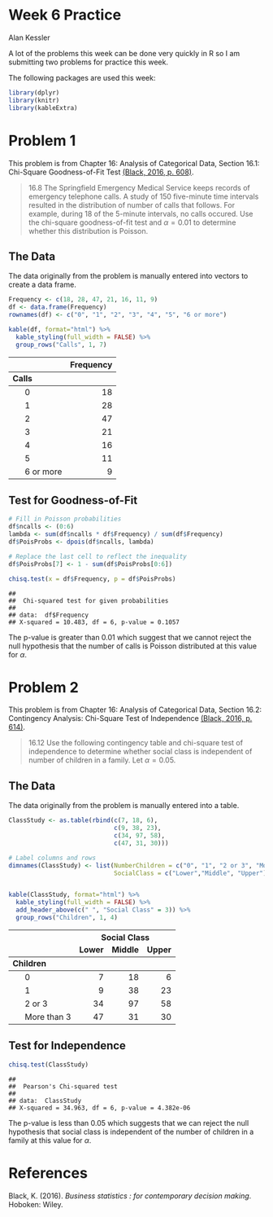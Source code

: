 Week 6 Practice
================
Alan Kessler

A lot of the problems this week can be done very quickly in R so I am submitting two problems for practice this week.

The following packages are used this week:

``` r
library(dplyr)
library(knitr)
library(kableExtra)
```

Problem 1
=========

This problem is from Chapter 16: Analysis of Categorical Data, Section 16.1: Chi-Square Goodness-of-Fit Test [(Black, 2016, p. 608)](#ref).

> 16.8 The Springfield Emergency Medical Service keeps records of emergency telephone calls. A study of 150 five-minute time intervals resulted in the distribution of number of calls that follows. For example, during 18 of the 5-minute intervals, no calls occured. Use the chi-square goodness-of-fit test and *α* = 0.01 to determine whether this distribution is Poisson.

The Data
--------

The data originally from the problem is manually entered into vectors to create a data frame.

``` r
Frequency <- c(18, 28, 47, 21, 16, 11, 9)
df <- data.frame(Frequency)
rownames(df) <- c("0", "1", "2", "3", "4", "5", "6 or more")

kable(df, format="html") %>%
  kable_styling(full_width = FALSE) %>%
  group_rows("Calls", 1, 7)
```

<table class="table" style="width: auto !important; margin-left: auto; margin-right: auto;">
<thead>
<tr>
<th style="text-align:left;">
</th>
<th style="text-align:right;">
Frequency
</th>
</tr>
</thead>
<tbody>
<tr grouplength="7">
<td colspan="2" style="border-bottom: 1px solid;">
<strong>Calls</strong>
</td>
</tr>
<tr>
<td style="text-align:left; padding-left: 2em;" indentLevel="1">
0
</td>
<td style="text-align:right;">
18
</td>
</tr>
<tr>
<td style="text-align:left; padding-left: 2em;" indentLevel="1">
1
</td>
<td style="text-align:right;">
28
</td>
</tr>
<tr>
<td style="text-align:left; padding-left: 2em;" indentLevel="1">
2
</td>
<td style="text-align:right;">
47
</td>
</tr>
<tr>
<td style="text-align:left; padding-left: 2em;" indentLevel="1">
3
</td>
<td style="text-align:right;">
21
</td>
</tr>
<tr>
<td style="text-align:left; padding-left: 2em;" indentLevel="1">
4
</td>
<td style="text-align:right;">
16
</td>
</tr>
<tr>
<td style="text-align:left; padding-left: 2em;" indentLevel="1">
5
</td>
<td style="text-align:right;">
11
</td>
</tr>
<tr>
<td style="text-align:left; padding-left: 2em;" indentLevel="1">
6 or more
</td>
<td style="text-align:right;">
9
</td>
</tr>
</tbody>
</table>

Test for Goodness-of-Fit
------------------------

``` r
# Fill in Poisson probabilities
df$ncalls <- (0:6)
lambda <- sum(df$ncalls * df$Frequency) / sum(df$Frequency)
df$PoisProbs <- dpois(df$ncalls, lambda)

# Replace the last cell to reflect the inequality
df$PoisProbs[7] <- 1 - sum(df$PoisProbs[0:6])

chisq.test(x = df$Frequency, p = df$PoisProbs)
```

    ##
    ##  Chi-squared test for given probabilities
    ##
    ## data:  df$Frequency
    ## X-squared = 10.483, df = 6, p-value = 0.1057

The p-value is greater than 0.01 which suggest that we cannot reject the null hypothesis that the number of calls is Poisson distributed at this value for *α*.

Problem 2
=========

This problem is from Chapter 16: Analysis of Categorical Data, Section 16.2: Contingency Analysis: Chi-Square Test of Independence [(Black, 2016, p. 614)](#ref).

> 16.12 Use the following contingency table and chi-square test of independence to determine whether social class is independent of number of children in a family. Let *α* = 0.05.

The Data
--------

The data originally from the problem is manually entered into a table.

``` r
ClassStudy <- as.table(rbind(c(7, 18, 6),
                             c(9, 38, 23),
                             c(34, 97, 58),
                             c(47, 31, 30)))

# Label columns and rows
dimnames(ClassStudy) <- list(NumberChildren = c("0", "1", "2 or 3", "More than 3"),
                             SocialClass = c("Lower","Middle", "Upper"))


kable(ClassStudy, format="html") %>%
  kable_styling(full_width = FALSE) %>%
  add_header_above(c(" ", "Social Class" = 3)) %>%
  group_rows("Children", 1, 4)
```

<table class="table" style="width: auto !important; margin-left: auto; margin-right: auto;">
<thead>
<tr>
<th style="border-bottom:hidden" colspan="1">
</th>
<th style="text-align:center; border-bottom:hidden; padding-bottom:0; padding-left:3px;padding-right:3px;" colspan="3">
Social Class

</th>
</tr>
<tr>
<th style="text-align:left;">
</th>
<th style="text-align:right;">
Lower
</th>
<th style="text-align:right;">
Middle
</th>
<th style="text-align:right;">
Upper
</th>
</tr>
</thead>
<tbody>
<tr grouplength="4">
<td colspan="4" style="border-bottom: 1px solid;">
<strong>Children</strong>
</td>
</tr>
<tr>
<td style="text-align:left; padding-left: 2em;" indentLevel="1">
0
</td>
<td style="text-align:right;">
7
</td>
<td style="text-align:right;">
18
</td>
<td style="text-align:right;">
6
</td>
</tr>
<tr>
<td style="text-align:left; padding-left: 2em;" indentLevel="1">
1
</td>
<td style="text-align:right;">
9
</td>
<td style="text-align:right;">
38
</td>
<td style="text-align:right;">
23
</td>
</tr>
<tr>
<td style="text-align:left; padding-left: 2em;" indentLevel="1">
2 or 3
</td>
<td style="text-align:right;">
34
</td>
<td style="text-align:right;">
97
</td>
<td style="text-align:right;">
58
</td>
</tr>
<tr>
<td style="text-align:left; padding-left: 2em;" indentLevel="1">
More than 3
</td>
<td style="text-align:right;">
47
</td>
<td style="text-align:right;">
31
</td>
<td style="text-align:right;">
30
</td>
</tr>
</tbody>
</table>

Test for Independence
---------------------

``` r
chisq.test(ClassStudy)
```

    ##
    ##  Pearson's Chi-squared test
    ##
    ## data:  ClassStudy
    ## X-squared = 34.963, df = 6, p-value = 4.382e-06

The p-value is less than 0.05 which suggests that we can reject the null hypothesis that social class is independent of the number of children in a family at this value for *α*.

References
==========

Black, K. (2016). *Business statistics : for contemporary decision making*. Hoboken: Wiley.
